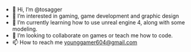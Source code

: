 - 👋 Hi, I’m @tosagger
- 👀 I’m interested in gaming, game development and graphic design
- 🌱 I’m currently learning how to use unreal engine 4, along with some modeling. 
- 💞️ I’m looking to collaborate on games or teach me how to code.
- 📫 How to reach me younggamer604@gmail.com

<!---
tosagger/tosagger is a ✨ special ✨ repository because its `README.md` (this file) appears on your GitHub profile.
You can click the Preview link to take a look at your changes.
--->
